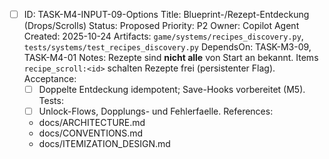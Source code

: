 - [ ] ID: TASK-M4-INPUT-09-Options
  Title: Blueprint-/Rezept-Entdeckung (Drops/Scrolls)
  Status: Proposed
  Priority: P2
  Owner: Copilot Agent
  Created: 2025-10-24
  Artifacts: `game/systems/recipes_discovery.py`, `tests/systems/test_recipes_discovery.py`
  DependsOn: TASK-M3-09, TASK-M4-01
  Notes:
  Rezepte sind **nicht alle** von Start an bekannt. Items `recipe_scroll:<id>` schalten Rezepte frei (persistenter Flag).
  Acceptance:
  - [ ] Doppelte Entdeckung idempotent; Save-Hooks vorbereitet (M5).
  Tests:
  - [ ] Unlock-Flows, Dopplungs- und Fehlerfaelle.
  References:
  - docs/ARCHITECTURE.md
  - docs/CONVENTIONS.md
  - docs/ITEMIZATION_DESIGN.md
